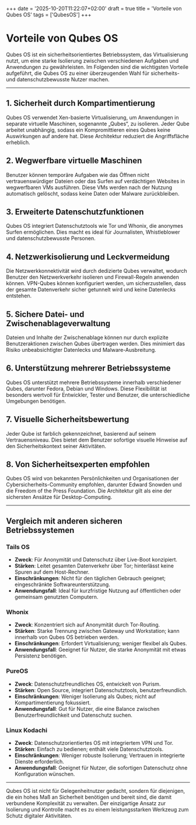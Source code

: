 +++
date = '2025-10-20T11:22:07+02:00'
draft = true
title = 'Vorteile von Qubes OS'
tags = ['QubesOS']
+++

# Vorteile von Qubes OS

Qubes OS ist ein sicherheitsorientiertes Betriebssystem, das Virtualisierung nutzt, um eine starke Isolierung zwischen verschiedenen Aufgaben und Anwendungen zu gewährleisten. Im Folgenden sind die wichtigsten Vorteile aufgeführt, die Qubes OS zu einer überzeugenden Wahl für sicherheits- und datenschutzbewusste Nutzer machen.

---

## 1. Sicherheit durch Kompartimentierung

Qubes OS verwendet Xen-basierte Virtualisierung, um Anwendungen in separate virtuelle Maschinen, sogenannte „Qubes“, zu isolieren. Jeder Qube arbeitet unabhängig, sodass ein Kompromittieren eines Qubes keine Auswirkungen auf andere hat. Diese Architektur reduziert die Angriffsfläche erheblich.

## 2. Wegwerfbare virtuelle Maschinen

Benutzer können temporäre Aufgaben wie das Öffnen nicht vertrauenswürdiger Dateien oder das Surfen auf verdächtigen Websites in wegwerfbaren VMs ausführen. Diese VMs werden nach der Nutzung automatisch gelöscht, sodass keine Daten oder Malware zurückbleiben.

## 3. Erweiterte Datenschutzfunktionen

Qubes OS integriert Datenschutztools wie Tor und Whonix, die anonymes Surfen ermöglichen. Dies macht es ideal für Journalisten, Whistleblower und datenschutzbewusste Personen.

## 4. Netzwerkisolierung und Leckvermeidung

Die Netzwerkkonnektivität wird durch dedizierte Qubes verwaltet, wodurch Benutzer den Netzwerkverkehr isolieren und Firewall-Regeln anwenden können. VPN-Qubes können konfiguriert werden, um sicherzustellen, dass der gesamte Datenverkehr sicher getunnelt wird und keine Datenlecks entstehen.

## 5. Sichere Datei- und Zwischenablageverwaltung

Dateien und Inhalte der Zwischenablage können nur durch explizite Benutzeraktionen zwischen Qubes übertragen werden. Dies minimiert das Risiko unbeabsichtigter Datenlecks und Malware-Ausbreitung.

## 6. Unterstützung mehrerer Betriebssysteme

Qubes OS unterstützt mehrere Betriebssysteme innerhalb verschiedener Qubes, darunter Fedora, Debian und Windows. Diese Flexibilität ist besonders wertvoll für Entwickler, Tester und Benutzer, die unterschiedliche Umgebungen benötigen.

## 7. Visuelle Sicherheitsbewertung

Jeder Qube ist farblich gekennzeichnet, basierend auf seinem Vertrauensniveau. Dies bietet dem Benutzer sofortige visuelle Hinweise auf den Sicherheitskontext seiner Aktivitäten.

## 8. Von Sicherheitsexperten empfohlen

Qubes OS wird von bekannten Persönlichkeiten und Organisationen der Cybersicherheits-Community empfohlen, darunter Edward Snowden und die Freedom of the Press Foundation. Die Architektur gilt als eine der sichersten Ansätze für Desktop-Computing.

---

## Vergleich mit anderen sicheren Betriebssystemen

### Tails OS

- **Zweck**: Für Anonymität und Datenschutz über Live-Boot konzipiert.
- **Stärken**: Leitet gesamten Datenverkehr über Tor; hinterlässt keine Spuren auf dem Host-Rechner.
- **Einschränkungen**: Nicht für den täglichen Gebrauch geeignet; eingeschränkte Softwareunterstützung.
- **Anwendungsfall**: Ideal für kurzfristige Nutzung auf öffentlichen oder gemeinsam genutzten Computern.

### Whonix

- **Zweck**: Konzentriert sich auf Anonymität durch Tor-Routing.
- **Stärken**: Starke Trennung zwischen Gateway und Workstation; kann innerhalb von Qubes OS betrieben werden.
- **Einschränkungen**: Erfordert Virtualisierung; weniger flexibel als Qubes.
- **Anwendungsfall**: Geeignet für Nutzer, die starke Anonymität mit etwas Persistenz benötigen.

### PureOS

- **Zweck**: Datenschutzfreundliches OS, entwickelt von Purism.
- **Stärken**: Open Source, integriert Datenschutztools, benutzerfreundlich.
- **Einschränkungen**: Weniger Isolierung als Qubes; nicht auf Kompartimentierung fokussiert.
- **Anwendungsfall**: Gut für Nutzer, die eine Balance zwischen Benutzerfreundlichkeit und Datenschutz suchen.

### Linux Kodachi

- **Zweck**: Datenschutzorientiertes OS mit integriertem VPN und Tor.
- **Stärken**: Einfach zu bedienen; enthält viele Datenschutztools.
- **Einschränkungen**: Weniger robuste Isolierung; Vertrauen in integrierte Dienste erforderlich.
- **Anwendungsfall**: Geeignet für Nutzer, die sofortigen Datenschutz ohne Konfiguration wünschen.

---

Qubes OS ist nicht für Gelegenheitnutzer gedacht, sondern für diejenigen, die ein hohes Maß an Sicherheit benötigen und bereit sind, die damit verbundene Komplexität zu verwalten. Der einzigartige Ansatz zur Isolierung und Kontrolle macht es zu einem leistungsstarken Werkzeug zum Schutz digitaler Aktivitäten.
